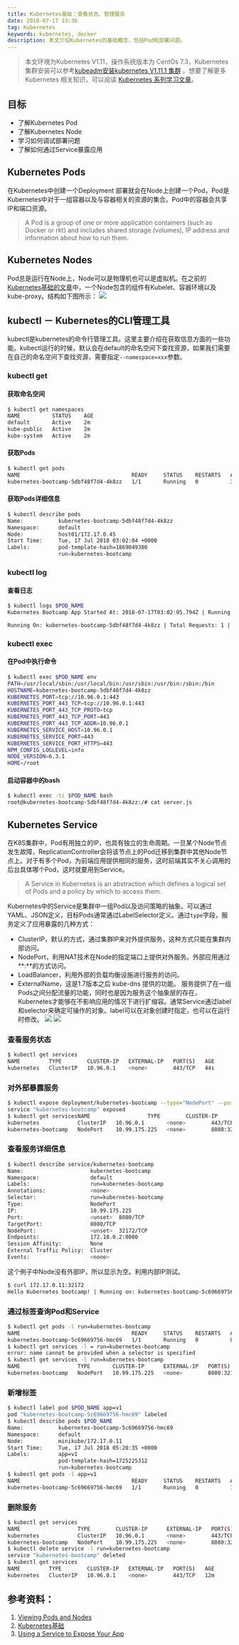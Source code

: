 ```yaml
---
title: Kubernetes基础：查看状态、管理服务
date: 2018-07-17 13:36
tag: Kubernetes
keywords: kubernetes, docker
description: 本文介绍Kubernetes的基础概念，包括Pod和部署问题。
---
```


> 本文环境为Kubernetes V1.11，操作系统版本为 CentOs 7.3，Kubernetes集群安装可以参考[kubeadm安装kubernetes V1.11.1 集群](https://www.edulinks.cn/2018/07/24/20180724-kubeadm-install-kubernetes/) 。想要了解更多 Kubernetes 相关知识，可以阅读 [Kubernetes 系列学习文章](http://www.edulinks.cn/2020/10/16/20201016-kubernetes-articles/)。

## 目标

* 了解Kubernetes Pod
* 了解Kubernetes Node
* 学习如何调试部署问题
* 了解如何通过Service暴露应用

## Kubernetes Pods
在Kubernetes中创建一个Deployment 部署就会在Node上创建一个Pod，Pod是Kubernetes中对于一组容器以及与容器相关的资源的集合。Pod中的容器会共享IP和端口资源。
> A Pod is a group of one or more application containers (such as Docker or rkt) and includes shared storage (volumes), IP address and information about how to run them.


## Kubernetes Nodes
Pod总是运行在Node上，Node可以是物理机也可以是虚拟机。在之前的[Kubernetes基础的文章](https://www.cnblogs.com/cocowool/p/k8s_base_concept.html)中，一个Node包含的组件有Kubelet、容器环境以及kube-proxy。结构如下图所示：
![](20180717-k8s-describe-node-pod-and-service/39469-20180717133753552-187323580.png)

## kubectl － Kubernetes的CLI管理工具
kubectl是kubernetes的命令行管理工具。这里主要介绍在获取信息方面的一些功能。kubectl运行的时候，默认会在default的命名空间下查找资源，如果我们需要在自己的命名空间下查找资源，需要指定```--namespace=xxx```参数。

### kubectl get

#### 获取命名空间
```bash
$ kubectl get namespaces
NAME          STATUS    AGE
default       Active    2m
kube-public   Active    2m
kube-system   Active    2m
```

#### 获取Pods
```bash
$ kubectl get pods
NAME                                   READY     STATUS    RESTARTS   AGE
kubernetes-bootcamp-5dbf48f7d4-4k8zz   1/1       Running   0          3m
```

#### 获取Pods详细信息

```bash
$ kubectl describe pods
Name:           kubernetes-bootcamp-5dbf48f7d4-4k8zz
Namespace:      default
Node:           host01/172.17.0.45
Start Time:     Tue, 17 Jul 2018 03:02:04 +0000
Labels:         pod-template-hash=1869049380
                run=kubernetes-bootcamp
```

### kubectl log

#### 查看日志
```bash
$ kubectl logs $POD_NAME
Kubernetes Bootcamp App Started At: 2018-07-17T03:02:05.794Z | Running On:kubernetes-bootcamp-5dbf48f7d4-4k8zz

Running On: kubernetes-bootcamp-5dbf48f7d4-4k8zz | Total Requests: 1 | App Uptime: 527.706 seconds | Log Time: 2018-07-17T03:10:53.500Z
```

### kubectl exec

#### 在Pod中执行命令
```bash
$ kubectl exec $POD_NAME env
PATH=/usr/local/sbin:/usr/local/bin:/usr/sbin:/usr/bin:/sbin:/bin
HOSTNAME=kubernetes-bootcamp-5dbf48f7d4-4k8zz
KUBERNETES_PORT=tcp://10.96.0.1:443
KUBERNETES_PORT_443_TCP=tcp://10.96.0.1:443
KUBERNETES_PORT_443_TCP_PROTO=tcp
KUBERNETES_PORT_443_TCP_PORT=443
KUBERNETES_PORT_443_TCP_ADDR=10.96.0.1
KUBERNETES_SERVICE_HOST=10.96.0.1
KUBERNETES_SERVICE_PORT=443
KUBERNETES_SERVICE_PORT_HTTPS=443
NPM_CONFIG_LOGLEVEL=info
NODE_VERSION=6.3.1
HOME=/root
```

#### 启动容器中的bash
```bash
$ kubectl exec -ti $POD_NAME bash
root@kubernetes-bootcamp-5dbf48f7d4-4k8zz:/# cat server.js
```

## Kubernetes Service
在K8S集群中，Pod有用独立的IP，也具有独立的生命周期。一旦某个Node节点发生故障，ReplicationController会将该节点上的Pod迁移到集群中其他Node节点上。对于有多个Pod，为前端应用提供相同的服务，这时前端其实不关心调用的后台具体哪个Pod，这时就要用到Service。
> A Service in Kubernetes is an abstraction which defines a logical set of Pods and a policy by which to access them.

Kubernetes中的Service是集群中一组Pod以及访问策略的抽象。可以通过YAML、JSON定义，目标Pods通常通过LabelSelector定义。通过```type```字段，服务定义了应用暴露的几种方式：

* ClusterIP，默认的方式，通过集群IP来对外提供服务，这种方式只能在集群内部访问。
* NodePort，利用NAT技术在Node的指定端口上提供对外服务。外部应用通过**:**的方式访问。
* LoadBalancer，利用外部的负载均衡设施进行服务的访问。
* ExternalName，这是1.7版本之后 kube-dns 提供的功能。
服务提供了在一组Pods之间分配流量的功能，同时也是因为服务这个抽象层的存在，Kubernetes才能够在不影响应用的情况下进行扩缩容。通常Service通过label和selector来确定可操作的对象。label可以在对象创建时指定，也可以在运行时修改。
![](20180717-k8s-describe-node-pod-and-service/39469-20180717133839121-192690690.png)
![](20180717-k8s-describe-node-pod-and-service/39469-20180717133846706-1928835253.png)

### 查看服务状态
```bash
$ kubectl get services
NAME         TYPE        CLUSTER-IP   EXTERNAL-IP   PORT(S)   AGE
kubernetes   ClusterIP   10.96.0.1    <none>        443/TCP   44s
```

### 对外部暴露服务
```bash
$ kubectl expose deployment/kubernetes-bootcamp --type="NodePort" --port 8080
service "kubernetes-bootcamp" exposed
$ kubectl get servicesNAME                  TYPE        CLUSTER-IP      EXTERNAL-IP   PORT(S)     AGE
kubernetes            ClusterIP   10.96.0.1       <none>        443/TCP     2m
kubernetes-bootcamp   NodePort    10.99.175.225   <none>        8080:32172/TCP   5s
```

### 查看服务详细信息
```bash
$ kubectl describe service/kubernetes-bootcamp
Name:                     kubernetes-bootcamp
Namespace:                default
Labels:                   run=kubernetes-bootcamp
Annotations:              <none>
Selector:                 run=kubernetes-bootcamp
Type:                     NodePort
IP:                       10.99.175.225
Port:                     <unset>  8080/TCP
TargetPort:               8080/TCP
NodePort:                 <unset>  32172/TCP
Endpoints:                172.18.0.2:8080
Session Affinity:         None
External Traffic Policy:  Cluster
Events:                   <none>
```
这个例子中Node没有外部IP，所以显示为空。利用内部IP测试。
```bash
$ curl 172.17.0.11:32172
Hello Kubernetes bootcamp! | Running on: kubernetes-bootcamp-5c69669756-hmc69 | v=1
```

### 通过标签查询Pod和Service
```bash
$ kubectl get pods -l run=kubernetes-bootcamp
NAME                                   READY     STATUS    RESTARTS   AGE
kubernetes-bootcamp-5c69669756-hmc69   1/1       Running   0          8m
$ kubectl get services -l = run=kubernetes-bootcamp
error: name cannot be provided when a selector is specified
$ kubectl get services -l run=kubernetes-bootcamp
NAME                  TYPE       CLUSTER-IP      EXTERNAL-IP   PORT(S)    AGE
kubernetes-bootcamp   NodePort   10.99.175.225   <none>        8080:32172/TCP   6m
```

### 新增标签
```bash
$ kubectl label pod $POD_NAME app=v1
pod "kubernetes-bootcamp-5c69669756-hmc69" labeled
$ kubectl describe pods $POD_NAME
Name:           kubernetes-bootcamp-5c69669756-hmc69
Namespace:      default
Node:           minikube/172.17.0.11
Start Time:     Tue, 17 Jul 2018 05:20:35 +0000
Labels:         app=v1
                pod-template-hash=1725225312
                run=kubernetes-bootcamp
$ kubectl get pods -l app=v1
NAME                                   READY     STATUS    RESTARTS   AGE
kubernetes-bootcamp-5c69669756-hmc69   1/1       Running   0          11m
```

### 删除服务
```bash
$ kubectl get services
NAME                  TYPE        CLUSTER-IP      EXTERNAL-IP   PORT(S)     AGE
kubernetes            ClusterIP   10.96.0.1       <none>        443/TCP     12m
kubernetes-bootcamp   NodePort    10.99.175.225   <none>        8080:32172/TCP   10m
$ kubectl delete service -l run=kubernetes-bootcamp
service "kubernetes-bootcamp" deleted
$ kubectl get services
NAME         TYPE        CLUSTER-IP   EXTERNAL-IP   PORT(S)   AGE
kubernetes   ClusterIP   10.96.0.1    <none>        443/TCP   12m
```

## 参考资料：

1. [Viewing Pods and Nodes](https://kubernetes.io/docs/tutorials/kubernetes-basics/explore/explore-intro/)
2. [Kubernetes基础](https://www.cnblogs.com/cocowool/p/k8s_base_concept.html)
3. [Using a Service to Expose Your App](https://kubernetes.io/docs/tutorials/kubernetes-basics/expose/expose-intro/)













